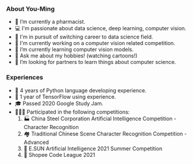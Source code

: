 ### About  You-Ming

- 💊 I’m currently a pharmacist.
- 💻 I'm passionate about data science, deep learning, computer vision.
- 🎯 I'm in pursuit of switching career to data science field.
- 🏁 I'm currently working on a computer vision related competition.
- 📖 I’m currently learning computer vision models.
- 🙋 Ask me about my hobbies! (watching cartoons!)
- 🔎 I’m looking for partners to learn things about computer science.



### Experiences

- 🐍 4 years of Python language developing experience.
- 🔧 1 year of TensorFlow using experience.
- 🎓 Passed 2020 Google Study Jam.
- 🏃🏻‍♂️ Participated in the following competitions:
  1. 🏭 China Steel Corporation Artificial Intelligence Competition -  Character Recognition
  2. 🏘️ Traditional Chinese Scene Character Recognition Competition - Advanced
  3. 🌄 E.SUN Artificial Intelligence 2021 Summer Competition
  4. 🦐 Shopee Code League 2021
